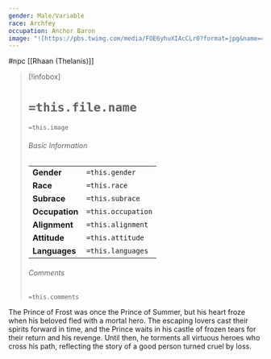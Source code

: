 ```yaml
---
gender: Male/Variable
race: Archfey
occupation: Anchor Baron
image: "![https://pbs.twimg.com/media/FOE6yhuXIAcCLr0?format=jpg&name=4096x4096|250](https://pbs.twimg.com/media/FOE6yhuXIAcCLr0?format=jpg&name=4096x4096)"
---
```

 #npc [[Rhaan (Thelanis)]]

> [!infobox]
> # `=this.file.name`
> `=this.image`
> ###### Basic Information
> |  |  |
> | ---- | ---- |
> | **Gender** | `=this.gender` |
> | **Race** | `=this.race` |
> | **Subrace** | `=this.subrace` |
> | **Occupation** | `=this.occupation` |
> | **Alignment** | `=this.alignment` |
> | **Attitude** | `=this.attitude` |
> | **Languages** | `=this.languages` |
> ###### Comments
> `=this.comments`

The Prince of Frost was once the Prince of Summer, but his heart froze when his beloved fled with a mortal hero. The escaping lovers cast their spirits forward in time, and the Prince waits in his castle of frozen tears for their return and his revenge. Until then, he torments all virtuous heroes who cross his path, reflecting the story of a good person turned cruel by loss.
